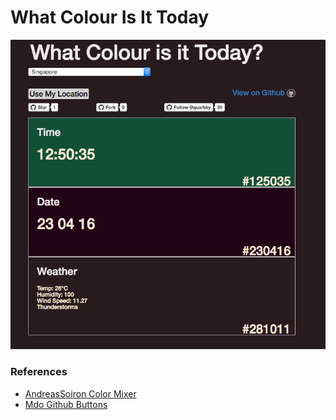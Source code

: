 # What Colour Is It Today

![screenshot](img/third.png)

### References
* [AndreasSoiron Color Mixer](https://github.com/AndreasSoiron/Color_mixer)
* [Mdo Github Buttons](https://ghbtns.com/)